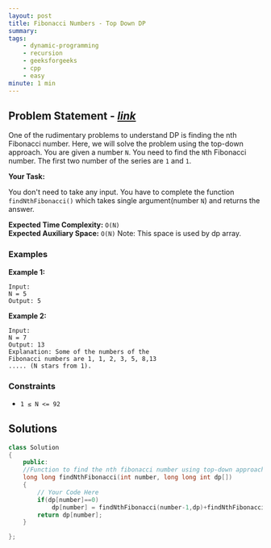```yaml
---
layout: post
title: Fibonacci Numbers - Top Down DP                      
summary:
tags:
    - dynamic-programming
    - recursion
    - geeksforgeeks
    - cpp
    - easy
minute: 1 min
---
```


## Problem Statement - [*link*](https://practice.geeksforgeeks.org/batch-problems/fibonacci-numbers-top-down-dp/0/?track=DSASP-DP&batchId=154)  

One of the rudimentary problems to understand DP is finding the nth Fibonacci number. Here, we will solve the problem using the top-down approach.
You are given a number `N`. You need to find the `N`th Fibonacci number. The first two number of the series are `1` and `1`.

**Your Task:** 

You don't need to take any input. You have to complete the function `findNthFibonacci()` which takes single argument(number `N`) and returns the answer.


**Expected Time Complexity:** `O(N)`              
**Expected Auxiliary Space:** `O(N)`
Note: This space is used by dp array.


### Examples

**Example 1:**   
```
Input:
N = 5
Output: 5
```

**Example 2:**   
```
Input:
N = 7
Output: 13
Explanation: Some of the numbers of the
Fibonacci numbers are 1, 1, 2, 3, 5, 8,13
..... (N stars from 1).
```

### Constraints

+ `1 ≤ N <= 92`


## Solutions

```cpp
class Solution
{
    public:
    //Function to find the nth fibonacci number using top-down approach.
    long long findNthFibonacci(int number, long long int dp[])
    {
        // Your Code Here
        if(dp[number]==0)
            dp[number] = findNthFibonacci(number-1,dp)+findNthFibonacci(number-2,dp);
        return dp[number];
    }

};
```

